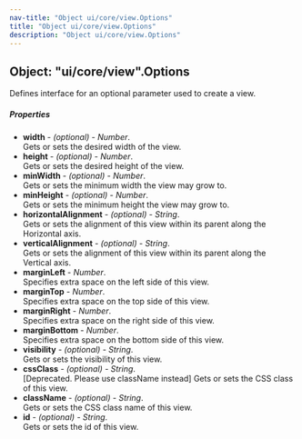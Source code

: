```yaml
---
nav-title: "Object ui/core/view.Options"
title: "Object ui/core/view.Options"
description: "Object ui/core/view.Options"
---
```

## Object: "ui/core/view".Options  
Defines interface for an optional parameter used to create a view.

##### Properties
 - **width** - _(optional)_ - _Number_.    
  Gets or sets the desired width of the view.
 - **height** - _(optional)_ - _Number_.    
  Gets or sets the desired height of the view.
 - **minWidth** - _(optional)_ - _Number_.    
  Gets or sets the minimum width the view may grow to.
 - **minHeight** - _(optional)_ - _Number_.    
  Gets or sets the minimum height the view may grow to.
 - **horizontalAlignment** - _(optional)_ - _String_.    
  Gets or sets the alignment of this view within its parent along the Horizontal axis.
 - **verticalAlignment** - _(optional)_ - _String_.    
  Gets or sets the alignment of this view within its parent along the Vertical axis.
 - **marginLeft** - _Number_.    
  Specifies extra space on the left side of this view.
 - **marginTop** - _Number_.    
  Specifies extra space on the top side of this view.
 - **marginRight** - _Number_.    
  Specifies extra space on the right side of this view.
 - **marginBottom** - _Number_.    
  Specifies extra space on the bottom side of this view.
 - **visibility** - _(optional)_ - _String_.    
  Gets or sets the visibility of this view.
 - **cssClass** - _(optional)_ - _String_.    
  [Deprecated. Please use className instead] Gets or sets the CSS class of this view.
 - **className** - _(optional)_ - _String_.    
  Gets or sets the CSS class name of this view.
 - **id** - _(optional)_ - _String_.    
  Gets or sets the id of this view.